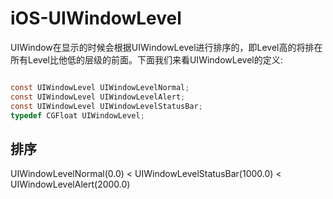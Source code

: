 # iOS-UIWindowLevel

UIWindow在显示的时候会根据UIWindowLevel进行排序的，即Level高的将排在所有Level比他低的层级的前面。下面我们来看UIWindowLevel的定义:

``` Objective-C

const UIWindowLevel UIWindowLevelNormal;
const UIWindowLevel UIWindowLevelAlert;
const UIWindowLevel UIWindowLevelStatusBar;
typedef CGFloat UIWindowLevel;

```

## 排序

UIWindowLevelNormal(0.0) < UIWindowLevelStatusBar(1000.0) < UIWindowLevelAlert(2000.0)

